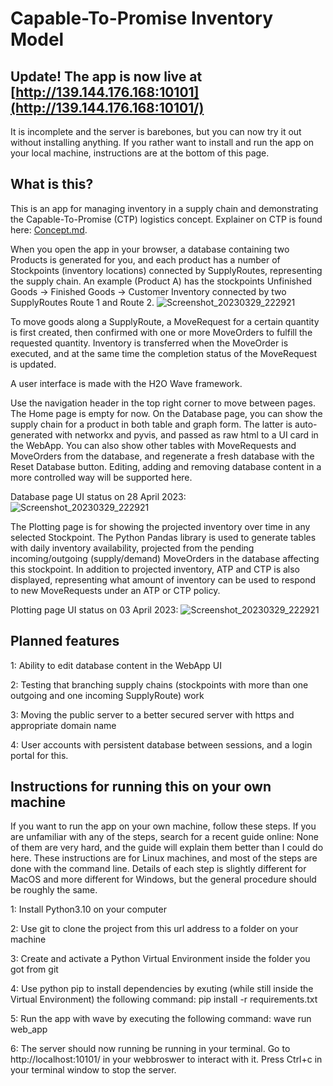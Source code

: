 # Capable-To-Promise Inventory Model

## Update! The app is now live at [http://139.144.176.168:10101](http://139.144.176.168:10101/)
It is incomplete and the server is barebones, but you can now try it out without installing anything. If you rather want to install and run the app on your local machine, instructions are at the bottom of this page. 


## What is this? 

This is an app for managing inventory in a supply chain and demonstrating the Capable-To-Promise (CTP) logistics concept. Explainer on CTP is found here: [Concept.md](https://github.com/jensdanb/ctp_dashboard/blob/master/Concept.md). 


When you open the app in your browser, a database containing two Products is generated for you, and each product has a number of Stockpoints (inventory locations) connected by SupplyRoutes, representing the supply chain. An example (Product A) has the stockpoints Unfinished Goods -> Finished Goods -> Customer Inventory connected by two SupplyRoutes Route 1 and Route 2. 
![Screenshot_20230329_222921](https://user-images.githubusercontent.com/56897399/235258216-aad1b400-fd54-4656-aecc-5ba6a60a8b45.png)


To move goods along a SupplyRoute, a MoveRequest for a certain quantity is first created, then confirmed with one or more MoveOrders to fulfill the requested quantity. Inventory is transferred when the MoveOrder is executed, and at the same time the completion status of the MoveRequest is updated. 

A user interface is made with the H2O Wave framework. 

Use the navigation header in the top right corner to move between pages. The Home page is empty for now. 
On the Database page, you can show the supply chain for a product in both table and graph form. The latter is auto-generated with networkx and pyvis, and passed as raw html to a UI card in the WebApp. You can also show other tables with MoveRequests and MoveOrders from the database, and regenerate a fresh database with the Reset Database button. Editing, adding and removing database content in a more controlled way will be supported here. 

Database page UI status on 28 April 2023: 
![Screenshot_20230329_222921](https://user-images.githubusercontent.com/56897399/235259774-03e17b53-7a5f-4237-a41c-8e865622d6b0.png)


The Plotting page is for showing the projected inventory over time in any selected Stockpoint. The Python Pandas library is used to generate tables with daily inventory availability, projected from the pending incoming/outgoing (supply/demand) MoveOrders in the database affecting this stockpoint. In addition to projected inventory, ATP and CTP is also displayed, representing what amount of inventory can be used to respond to new MoveRequests under an ATP or CTP policy. 

Plotting page UI status on 03 April 2023: 
![Screenshot_20230329_222921](https://user-images.githubusercontent.com/56897399/232503928-e8cc57bf-c325-4bb5-8553-36a3407818b8.png)

## Planned features
1: Ability to edit database content in the WebApp UI


2: Testing that branching supply chains (stockpoints with more than one outgoing and one incoming SupplyRoute) work


3: Moving the public server to a better secured server with https and appropriate domain name


4: User accounts with persistent database between sessions, and a login portal for this. 


## Instructions for running this on your own machine

If you want to run the app on your own machine, follow these steps. If you are unfamiliar with any of the steps, search for a recent guide online: None of them are very hard, and the guide will explain them better than I could do here. These instructions are for Linux machines, and most of the steps are done with the command line. Details of each step is slightly different for MacOS and more different for Windows, but the general procedure should be roughly the same. 

1: Install Python3.10 on your computer


2: Use git to clone the project from this url address to a folder on your machine


3: Create and activate a Python Virtual Environment inside the folder you got from git


4: Use python pip to install dependencies by exuting (while still inside the Virtual Environment) the following command: pip install -r requirements.txt


5: Run the app with wave by executing the following command: wave run web_app

6: The server should now running be running in your terminal. Go to http://localhost:10101/ in your webbroswer to interact with it. Press Ctrl+c in your terminal window to stop the server. 

